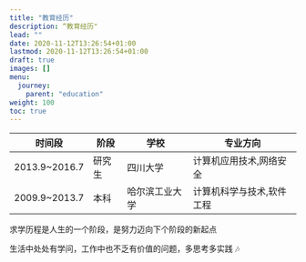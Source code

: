 ```yaml
---
title: "教育经历"
description: “教育经历"
lead: ""
date: 2020-11-12T13:26:54+01:00
lastmod: 2020-11-12T13:26:54+01:00
draft: true
images: []
menu:
  journey:
    parent: "education"
weight: 100
toc: true
---
```


|时间段       |阶段  |学校          |专业方向                 |
|-------------|------|--------------|-------------------------|
|2013.9~2016.7|研究生|四川大学      |计算机应用技术,网络安全  |
|2009.9~2013.7|本科  |哈尔滨工业大学|计算机科学与技术,软件工程|

求学历程是人生的一个阶段，是努力迈向下个阶段的新起点

生活中处处有学问，工作中也不乏有价值的问题，多思考多实践 :notes:
